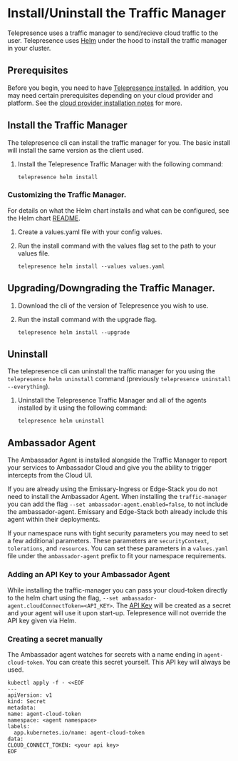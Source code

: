 # Install/Uninstall the Traffic Manager

Telepresence uses a traffic manager to send/recieve cloud traffic to the user. Telepresence uses [Helm](https://helm.sh) under the hood to install the traffic manager in your cluster. 

## Prerequisites

Before you begin, you need to have [Telepresence installed](../../install/).
In addition, you may need certain prerequisites depending on your cloud provider and platform.
See the [cloud provider installation notes](../../install/cloud) for more.

## Install the Traffic Manager

The telepresence cli can install the traffic manager for you. The basic install will install the same version as the client used.

1. Install the Telepresence Traffic Manager with the following command:

   ```shell
   telepresence helm install
   ```

### Customizing the Traffic Manager.

For details on what the Helm chart installs and what can be configured, see the Helm chart [README](https://github.com/telepresenceio/telepresence/tree/release/v2/charts/telepresence).

1. Create a values.yaml file with your config values.

2. Run the install command with the values flag set to the path to your values file.

   ```shell
   telepresence helm install --values values.yaml
   ```


## Upgrading/Downgrading the Traffic Manager.

1. Download the cli of the version of Telepresence you wish to use.

2. Run the install command with the upgrade flag.

   ```shell
   telepresence helm install --upgrade
   ```


## Uninstall

The telepresence cli can uninstall the traffic manager for you using the `telepresence helm uninstall` command (previously `telepresence uninstall --everything`).

1. Uninstall the Telepresence Traffic Manager and all of the agents installed by it using the following command:

   ```shell
   telepresence helm uninstall
   ```

## Ambassador Agent

The Ambassador Agent is installed alongside the Traffic Manager to report your services to Ambassador Cloud and give you the ability to trigger intercepts from the Cloud UI. 

If you are already using the Emissary-Ingress or Edge-Stack you do not need to install the Ambassador Agent. When installing the `traffic-manager` you can add the flag `--set ambassador-agent.enabled=false`, to not include the ambassador-agent. Emissary and Edge-Stack both already include this agent within their deployments.

If your namespace runs with tight security parameters you may need to set a few additional parameters. These parameters are `securityContext`, `tolerations`, and `resources`. 
You can set these parameters in a `values.yaml` file under the `ambassador-agent` prefix to fit your namespace requirements.

### Adding an API Key to your Ambassador Agent

While installing the traffic-manager you can pass your cloud-token directly to the helm chart using the flag, `--set ambassador-agent.cloudConnectToken=<API_KEY>`.
The [API Key](../reference/client/login.md) will be created as a secret and your agent will use it upon start-up. Telepresence will not override the API key given via Helm.

### Creating a secret manually
The Ambassador agent watches for secrets with a name ending in `agent-cloud-token`. You can create this secret yourself. This API key will always be used.

  ```shell
kubectl apply -f - <<EOF
---
apiVersion: v1
kind: Secret
metadata:
  name: agent-cloud-token
  namespace: <agent namespace>
  labels:
    app.kubernetes.io/name: agent-cloud-token
data:
  CLOUD_CONNECT_TOKEN: <your api key>
EOF
  ```